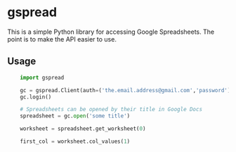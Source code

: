 # gspread

This is a simple Python library for accessing Google Spreadsheets. The point is to make the API easier to use.

## Usage

~~~python
    import gspread

    gc = gspread.Client(auth=('the.email.address@gmail.com','password'))
    gc.login()

    # Spreadsheets can be opened by their title in Google Docs
    spreadsheet = gc.open('some title')

    worksheet = spreadsheet.get_worksheet(0)

    first_col = worksheet.col_values(1)
~~~
